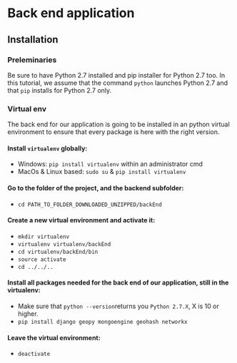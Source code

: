 # Back end application

## Installation

### Preleminaries

Be sure to have Python 2.7 installed and pip installer for Python 2.7 too. In
this tutorial, we assume that the command `python` launches Python 2.7 and that
`pip` installs for Python 2.7 only.

### Virtual env

The back end for our application is going to be installed in an python virtual
environment to ensure that every package is here with the right version.

#### Install `virtualenv` globally:

* Windows: `pip install virtualenv` within an administrator cmd
* MacOs & Linux based: `sudo su` & `pip install virtualenv`

#### Go to the folder of the project, and the backend subfolder:

* `cd PATH_TO_FOLDER_DOWNLOADED_UNZIPPED/backEnd`

#### Create a new virtual environment and activate it:

* `mkdir virtualenv`
* `virtualenv virtualenv/backEnd`
* `cd virtualenv/backEnd/bin`
* `source activate`
* `cd ../../..`

#### Install all packages needed for the back end of our application, still in the virtualenv:

* Make sure that `python --version`returns you `Python 2.7.X`, X is 10 or
  higher.
* `pip install django geopy mongoengine geohash networkx`

#### Leave the virtual environment:

* `deactivate`

